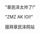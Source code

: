 <html lang="zh">
<head>   
   <title>章民泽很帅</title>
</head>
<body>
  <main>
    <p>"章民泽太帅了!"</p>
    <a herf="https://www.luogu.com.cn/paste/ecqdyqe3">"ZMZ AK IOI!"</a>
  </main>
  <aside>
    <p>膜拜章民泽网站</p>
  </aside>
</body>
</html>
